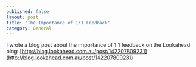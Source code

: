 ```yaml
---
published: false
layout: post
title: 'The Importance of 1:1 Feedback'
category: General
---
```

I wrote a blog post about the importance of 1:1 feedback on the Lookahead blog:
[http://blog.lookahead.com.au/post/142207809231](http://blog.lookahead.com.au/post/142207809231)